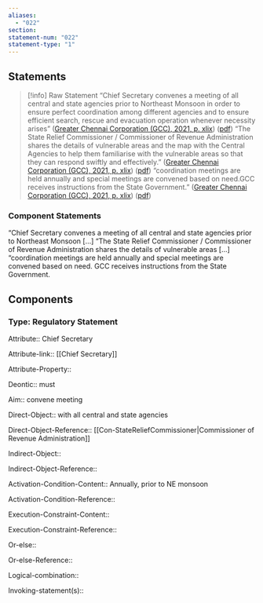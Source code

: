 ```yaml
---
aliases:
  - "022"
section: 
statement-num: "022"
statement-type: "1"
---
```

## Statements 
> [!info] Raw Statement
> “Chief Secretary convenes a meeting of all central and state agencies prior to Northeast Monsoon in order to ensure perfect coordination among different agencies and to ensure efficient search, rescue and evacuation operation whenever necessity arises” ([Greater Chennai Corporation (GCC), 2021, p. xlix](zotero://select/library/items/AZZSXLC8)) ([pdf](zotero://open-pdf/library/items/ZWDYK52D?page=49&annotation=6LSL8YKY))
> “The State Relief Commissioner / Commissioner of Revenue Administration shares the details of vulnerable areas and the map with the Central Agencies to help them familiarise with the vulnerable areas so that they can respond swiftly and effectively.” ([Greater Chennai Corporation (GCC), 2021, p. xlix](zotero://select/library/items/AZZSXLC8)) ([pdf](zotero://open-pdf/library/items/ZWDYK52D?page=49&annotation=7U4MZ24H))
> “coordination meetings are held annually and special meetings are convened based on need.GCC receives instructions from the State Government.” ([Greater Chennai Corporation (GCC), 2021, p. xlix](zotero://select/library/items/AZZSXLC8)) ([pdf](zotero://open-pdf/library/items/ZWDYK52D?page=49&annotation=4AM9ZNJX)) 
> 

### Component Statements
“Chief Secretary convenes a meeting of all central and state agencies prior to Northeast Monsoon \[...]
“The State Relief Commissioner / Commissioner of Revenue Administration shares the details of vulnerable areas \[...]
“coordination meetings are held annually and special meetings are convened based on need. GCC receives instructions from the State Government.
## Components
### Type: Regulatory Statement
Attribute:: Chief Secretary 

Attribute-link:: [[Chief Secretary]]

Attribute-Property::


Deontic:: must


Aim:: convene meeting


Direct-Object:: with all central and state agencies 

Direct-Object-Reference:: [[Con-StateReliefCommissioner|Commissioner of Revenue Administration]]


Indirect-Object::

Indirect-Object-Reference:: 


Activation-Condition-Content:: Annually, prior to NE monsoon

Activation-Condition-Reference:: 


Execution-Constraint-Content::

Execution-Constraint-Reference:: 


Or-else::

Or-else-Reference:: 


Logical-combination::


Invoking-statement(s)::
